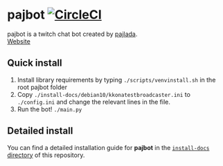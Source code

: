 # pajbot [![CircleCI](https://circleci.com/gh/pajbot/pajbot.svg?style=svg)](https://circleci.com/gh/pajbot/pajbot)

pajbot is a twitch chat bot created by [pajlada](http://twitch.tv/pajlada).  
[Website](https://pajbot.com)

## Quick install

1. Install library requirements by typing `./scripts/venvinstall.sh` in
   the root pajbot folder
2. Copy `./install-docs/debian10/kkonatestbroadcaster.ini` to `./config.ini` and
   change the relevant lines in the file.
3. Run the bot! `./main.py`

## Detailed install

You can find a detailed installation guide for **pajbot** in the
[`install-docs` directory](./install-docs) of this repository.
